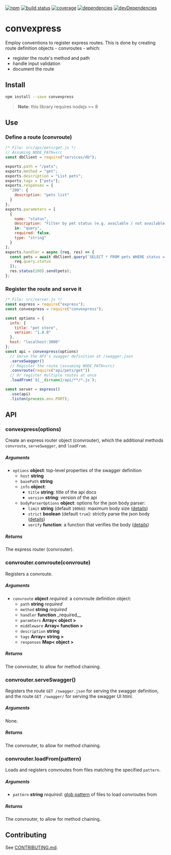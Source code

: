 [![npm](https://badge.fury.io/js/convexpress.svg)](https://badge.fury.io/js/convexpress)
[![build status](https://img.shields.io/circleci/project/github/staticdeploy/convexpress.svg)](https://circleci.com/gh/staticdeploy/convexpress)
[![coverage](https://codecov.io/github/staticdeploy/convexpress/coverage.svg?branch=master)](https://codecov.io/github/staticdeploy/convexpress?branch=master)
[![dependencies](https://david-dm.org/staticdeploy/convexpress.svg)](https://david-dm.org/staticdeploy/convexpress)
[![devDependencies](https://david-dm.org/staticdeploy/convexpress/dev-status.svg)](https://david-dm.org/staticdeploy/convexpress#info=devDependencies)

# convexpress

Employ conventions to register express routes. This is done by creating route
definition objects - convroutes - which:

- register the route's method and path
- handle input validation
- document the route

## Install

```sh
npm install --save convexpress
```

> **Note**: this library requires nodejs >= 8

## Use

### Define a route (convroute)

```js
/* File: src/api/pets/get.js */
// Assuming NODE_PATH=src
const dbClient = require("services/db");

exports.path = "/pets";
exports.method = "get";
exports.description = "List pets";
exports.tags = ["pets"];
exports.responses = {
  "200": {
    description: "pets list"
  }
};
exports.parameters = [
  {
    name: "status",
    description: "Filter by pet status (e.g. available / not available)",
    in: "query",
    required: false,
    type: "string"
  }
];
exports.handler = async (req, res) => {
  const pets = await dbClient.query(`SELECT * FROM pets WHERE status = $1`, [
    req.query.status
  ]);
  res.status(200).send(pets);
};
```

### Register the route and serve it

```js
/* File: src/server.js */
const express = require("express");
const convexpress = require("convexpress");

const options = {
  info: {
    title: "pet store",
    version: "1.0.0"
  },
  host: "localhost:3000"
};
const api = convexpress(options)
  // Serve the API's swagger definition at /swagger.json
  .serveSwagger()
  // Register the route (assuming NODE_PATH=src)
  .convroute(require("api/pets/get"))
  // Or register multiple routes at once
  .loadFrom(`${__dirname}/api/**/*.js`);

const server = express()
  .use(api)
  .listen(process.env.PORT);
```

## API

### convexpress(options)

Create an express router object (convrouter), which the additional methods
`convroute`, `serveSwagger`, and `loadFrom`.

##### Arguments

- `options` **object**: top-level properties of the swagger definition
  - `host` **string**
  - `basePath` **string**
  - `info` **object**:
    - `title` **string**: title of the api docs
    - `version` **string**: version of the api
  - `bodyParserOptions` **object**: options for the json body parser:
    - `limit` **string** (default `100kb`): maximum body size
      ([details](https://github.com/expressjs/body-parser#limit))
    - `strict` **boolean** (default `true`): strictly parse the json body
      ([details](https://github.com/expressjs/body-parser#strict))
    - `verify` **function**: a function that verifies the body
      ([details](https://github.com/expressjs/body-parser#verify))

##### Returns

The express router (convrouter).

### convrouter.convroute(convroute)

Registers a convroute.

##### Arguments

- `convroute` **object** _required_: a convroute definition object:
  - `path` **string** _required_
  - `method` **string** _required_
  - `handler` **function** \_required\_\_
  - `paramters` **Array< object >**
  - `middleware` **Array< function >**
  - `description` **string**
  - `tags` **Array< string >**
  - `responses` **Map< object >**

##### Returns

The convrouter, to allow for method chaining.

### convrouter.serveSwagger()

Registers the route `GET /swagger.json` for serving the swagger definition, and
the route `GET /swagger/` for serving the swagger UI html.

##### Arguments

None.

##### Returns

The convrouter, to allow for method chaining.

### convrouter.loadFrom(pattern)

Loads and registers convroutes from files matching the specified `pattern`.

##### Arguments

- `pattern` **string** _required_:
  [glob pattern](https://github.com/isaacs/node-glob) of files to load
  convroutes from

##### Returns

The convrouter, to allow for method chaining.

## Contributing

See [CONTRIBUTING.md](./CONTRIBUTING.md).

